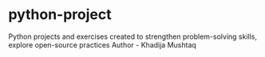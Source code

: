 # python-project
Python projects and exercises created to strengthen problem-solving skills, explore open-source practices
Author - Khadija Mushtaq
